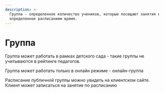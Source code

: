 ```yaml
---
description: >-
  Группа - определенное количество учеников, которые посещают занятия в
  определенное расписанием время.
---
```


# Группа

Группа может работать  в рамках детского сада - такие группы не учитываются в рейтинге педагогов.

Группа может работать только в онлайн режиме - онлайн-группа

Расписание публичной группы можно увидеть на клиентском сайте. Клиент может записаться на занятие по расписанию
